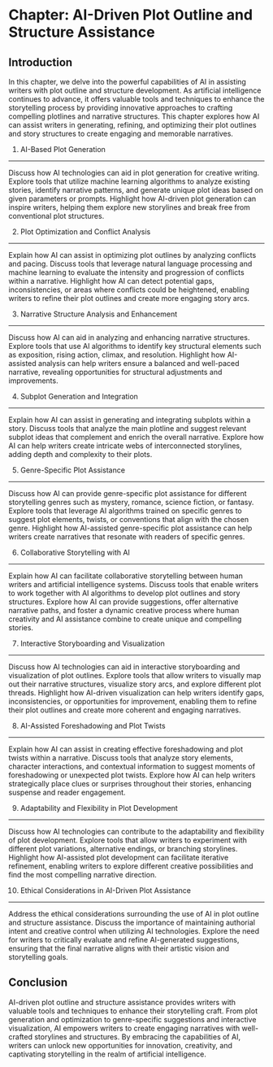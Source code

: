Chapter: AI-Driven Plot Outline and Structure Assistance
========================================================

Introduction
------------

In this chapter, we delve into the powerful capabilities of AI in assisting writers with plot outline and structure development. As artificial intelligence continues to advance, it offers valuable tools and techniques to enhance the storytelling process by providing innovative approaches to crafting compelling plotlines and narrative structures. This chapter explores how AI can assist writers in generating, refining, and optimizing their plot outlines and story structures to create engaging and memorable narratives.

1. AI-Based Plot Generation
---------------------------

Discuss how AI technologies can aid in plot generation for creative writing. Explore tools that utilize machine learning algorithms to analyze existing stories, identify narrative patterns, and generate unique plot ideas based on given parameters or prompts. Highlight how AI-driven plot generation can inspire writers, helping them explore new storylines and break free from conventional plot structures.

2. Plot Optimization and Conflict Analysis
------------------------------------------

Explain how AI can assist in optimizing plot outlines by analyzing conflicts and pacing. Discuss tools that leverage natural language processing and machine learning to evaluate the intensity and progression of conflicts within a narrative. Highlight how AI can detect potential gaps, inconsistencies, or areas where conflicts could be heightened, enabling writers to refine their plot outlines and create more engaging story arcs.

3. Narrative Structure Analysis and Enhancement
-----------------------------------------------

Discuss how AI can aid in analyzing and enhancing narrative structures. Explore tools that use AI algorithms to identify key structural elements such as exposition, rising action, climax, and resolution. Highlight how AI-assisted analysis can help writers ensure a balanced and well-paced narrative, revealing opportunities for structural adjustments and improvements.

4. Subplot Generation and Integration
-------------------------------------

Explain how AI can assist in generating and integrating subplots within a story. Discuss tools that analyze the main plotline and suggest relevant subplot ideas that complement and enrich the overall narrative. Explore how AI can help writers create intricate webs of interconnected storylines, adding depth and complexity to their plots.

5. Genre-Specific Plot Assistance
---------------------------------

Discuss how AI can provide genre-specific plot assistance for different storytelling genres such as mystery, romance, science fiction, or fantasy. Explore tools that leverage AI algorithms trained on specific genres to suggest plot elements, twists, or conventions that align with the chosen genre. Highlight how AI-assisted genre-specific plot assistance can help writers create narratives that resonate with readers of specific genres.

6. Collaborative Storytelling with AI
-------------------------------------

Explain how AI can facilitate collaborative storytelling between human writers and artificial intelligence systems. Discuss tools that enable writers to work together with AI algorithms to develop plot outlines and story structures. Explore how AI can provide suggestions, offer alternative narrative paths, and foster a dynamic creative process where human creativity and AI assistance combine to create unique and compelling stories.

7. Interactive Storyboarding and Visualization
----------------------------------------------

Discuss how AI technologies can aid in interactive storyboarding and visualization of plot outlines. Explore tools that allow writers to visually map out their narrative structures, visualize story arcs, and explore different plot threads. Highlight how AI-driven visualization can help writers identify gaps, inconsistencies, or opportunities for improvement, enabling them to refine their plot outlines and create more coherent and engaging narratives.

8. AI-Assisted Foreshadowing and Plot Twists
--------------------------------------------

Explain how AI can assist in creating effective foreshadowing and plot twists within a narrative. Discuss tools that analyze story elements, character interactions, and contextual information to suggest moments of foreshadowing or unexpected plot twists. Explore how AI can help writers strategically place clues or surprises throughout their stories, enhancing suspense and reader engagement.

9. Adaptability and Flexibility in Plot Development
---------------------------------------------------

Discuss how AI technologies can contribute to the adaptability and flexibility of plot development. Explore tools that allow writers to experiment with different plot variations, alternative endings, or branching storylines. Highlight how AI-assisted plot development can facilitate iterative refinement, enabling writers to explore different creative possibilities and find the most compelling narrative direction.

10. Ethical Considerations in AI-Driven Plot Assistance
-------------------------------------------------------

Address the ethical considerations surrounding the use of AI in plot outline and structure assistance. Discuss the importance of maintaining authorial intent and creative control when utilizing AI technologies. Explore the need for writers to critically evaluate and refine AI-generated suggestions, ensuring that the final narrative aligns with their artistic vision and storytelling goals.

Conclusion
----------

AI-driven plot outline and structure assistance provides writers with valuable tools and techniques to enhance their storytelling craft. From plot generation and optimization to genre-specific suggestions and interactive visualization, AI empowers writers to create engaging narratives with well-crafted storylines and structures. By embracing the capabilities of AI, writers can unlock new opportunities for innovation, creativity, and captivating storytelling in the realm of artificial intelligence.
